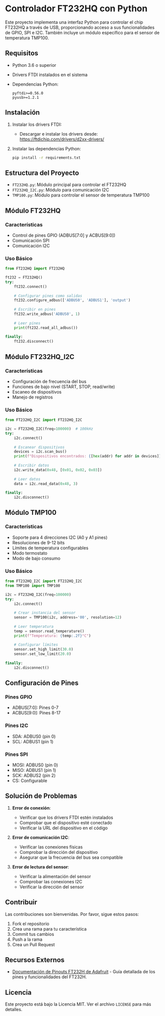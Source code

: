 # Controlador FT232HQ con Python

Este proyecto implementa una interfaz Python para controlar el chip FT232HQ a través de USB, proporcionando acceso a sus funcionalidades de GPIO, SPI e I2C. También incluye un módulo específico para el sensor de temperatura TMP100.

## Requisitos

- Python 3.6 o superior
- Drivers FTDI instalados en el sistema
- Dependencias Python:

    ```
  pyftdi>=0.56.0
  pyusb>=1.2.1
  ```

## Instalación

1. Instalar los drivers FTDI:
   - Descargar e instalar los drivers desde: https://ftdichip.com/drivers/d2xx-drivers/

2. Instalar las dependencias Python:

   ```bash
   pip install -r requirements.txt
   ```

## Estructura del Proyecto

- `FT232HQ.py`: Módulo principal para controlar el FT232HQ
- `FT232HQ_I2C.py`: Módulo para comunicación I2C
- `TMP100.py`: Módulo para controlar el sensor de temperatura TMP100

## Módulo FT232HQ

### Características

- Control de pines GPIO (ADBUS[7:0] y ACBUS[9:0])
- Comunicación SPI
- Comunicación I2C

### Uso Básico

```python
from FT232HQ import FT232HQ

ft232 = FT232HQ()
try:
    ft232.connect()
    
    # Configurar pines como salidas
    ft232.configure_adbus(['ADBUS0', 'ADBUS1'], 'output')
    
    # Escribir en pines
    ft232.write_adbus('ADBUS0', 1)
    
    # Leer pines
    print(ft232.read_all_adbus())
    
finally:
    ft232.disconnect()
```

## Módulo FT232HQ_I2C

### Características

- Configuración de frecuencia del bus
- Funciones de bajo nivel (START, STOP, read/write)
- Escaneo de dispositivos
- Manejo de registros

### Uso Básico

```python
from FT232HQ_I2C import FT232HQ_I2C

i2c = FT232HQ_I2C(freq=100000)  # 100kHz
try:
    i2c.connect()
    
    # Escanear dispositivos
    devices = i2c.scan_bus()
    print(f"Dispositivos encontrados: {[hex(addr) for addr in devices]}")
    
    # Escribir datos
    i2c.write_data(0x48, [0x01, 0x02, 0x03])
    
    # Leer datos
    data = i2c.read_data(0x48, 3)
    
finally:
    i2c.disconnect()
```

## Módulo TMP100

### Características

- Soporte para 4 direcciones I2C (A0 y A1 pines)
- Resoluciones de 9-12 bits
- Límites de temperatura configurables
- Modo termostato
- Modo de bajo consumo

### Uso Básico

```python
from FT232HQ_I2C import FT232HQ_I2C
from TMP100 import TMP100

i2c = FT232HQ_I2C(freq=100000)
try:
    i2c.connect()
    
    # Crear instancia del sensor
    sensor = TMP100(i2c, address='00', resolution=12)
    
    # Leer temperatura
    temp = sensor.read_temperature()
    print(f"Temperatura: {temp:.2f}°C")
    
    # Configurar límites
    sensor.set_high_limit(30.0)
    sensor.set_low_limit(20.0)
    
finally:
    i2c.disconnect()
```

## Configuración de Pines

### Pines GPIO

- ADBUS[7:0]: Pines 0-7
- ACBUS[9:0]: Pines 8-17

### Pines I2C

- SDA: ADBUS0 (pin 0)
- SCL: ADBUS1 (pin 1)

### Pines SPI

- MOSI: ADBUS0 (pin 0)
- MISO: ADBUS1 (pin 1)
- SCK: ADBUS2 (pin 2)
- CS: Configurable

## Solución de Problemas

1. **Error de conexión**:
   - Verificar que los drivers FTDI estén instalados
   - Comprobar que el dispositivo esté conectado
   - Verificar la URL del dispositivo en el código

2. **Error de comunicación I2C**:
   - Verificar las conexiones físicas
   - Comprobar la dirección del dispositivo
   - Asegurar que la frecuencia del bus sea compatible

3. **Error de lectura del sensor**:
   - Verificar la alimentación del sensor
   - Comprobar las conexiones I2C
   - Verificar la dirección del sensor

## Contribuir

Las contribuciones son bienvenidas. Por favor, sigue estos pasos:

1. Fork el repositorio
2. Crea una rama para tu característica
3. Commit tus cambios
4. Push a la rama
5. Crea un Pull Request

## Recursos Externos

- [Documentación de Pinouts FT232H de Adafruit](https://learn.adafruit.com/circuitpython-on-any-computer-with-ft232h/pinouts) - Guía detallada de los pines y funcionalidades del FT232H.

## Licencia

Este proyecto está bajo la Licencia MIT. Ver el archivo `LICENSE` para más detalles.
